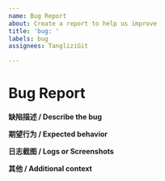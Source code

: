 ```yaml
---
name: Bug Report
about: Create a report to help us improve
title: 'bug: '
labels: bug
assignees: TangliziGit

---
```


# Bug Report

**缺陷描述 / Describe the bug**
<!-- A clear and concise description of what did you do, and what did you see. -->

**期望行为 / Expected behavior**
<!-- A clear and concise description of what you expected to happen. -->

**日志截图 / Logs or Screenshots**
<!-- If applicable, add screenshots to help explain your problem.

**Desktop (please complete the following information):**
 - OS: [e.g. iOS]
 - Browser [e.g. chrome, safari]
 - Version [e.g. 22]

**Smartphone (please complete the following information):**
 - Device: [e.g. iPhone6]
 - OS: [e.g. iOS8.1]
 - Browser [e.g. stock browser, safari]
 - Version [e.g. 22]
-->

**其他 / Additional context**
<!-- Add any other context about the problem here.-->
